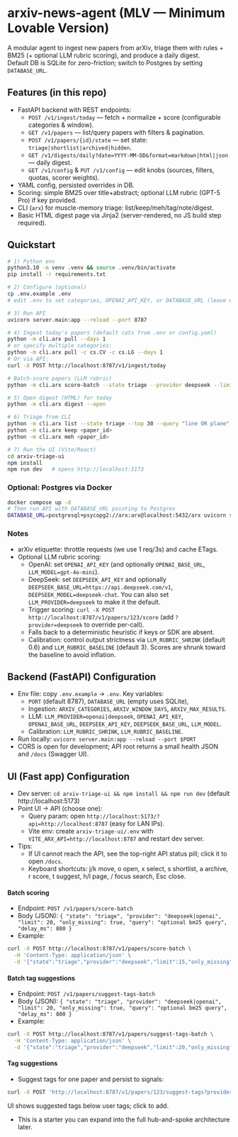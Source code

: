 # arxiv-news-agent (MLV — Minimum Lovable Version)

A modular agent to ingest new papers from arXiv, triage them with rules + BM25 (+ optional LLM rubric scoring), and produce a daily digest.  
Default DB is SQLite for zero-friction; switch to Postgres by setting `DATABASE_URL`.

## Features (in this repo)
- FastAPI backend with REST endpoints:
  - `POST /v1/ingest/today` — fetch + normalize + score (configurable categories & window).
  - `GET /v1/papers` — list/query papers with filters & pagination.
  - `POST /v1/papers/{id}/state` — set state: `triage|shortlist|archived|hidden`.
  - `GET /v1/digests/daily?date=YYYY-MM-DD&format=markdown|html|json` — daily digest.
  - `GET /v1/config` & `PUT /v1/config` — edit knobs (sources, filters, quotas, scorer weights).
- YAML config, persisted overrides in DB.
- Scoring: simple BM25 over title+abstract; optional LLM rubric (GPT-5 Pro) if key provided.
- CLI (`arx`) for muscle-memory triage: list/keep/meh/tag/note/digest.
- Basic HTML digest page via Jinja2 (server-rendered, no JS build step required).

## Quickstart
```bash
# 1) Python env
python3.10 -m venv .venv && source .venv/bin/activate
pip install -r requirements.txt

# 2) Configure (optional)
cp .env.example .env
# edit .env to set categories, OPENAI_API_KEY, or DATABASE_URL (leave empty for SQLite)

# 3) Run API
uvicorn server.main:app --reload --port 8787

# 4) Ingest today's papers (default cats from .env or config.yaml)
python -m cli.arx pull --days 1
# or specify multiple categories:
python -m cli.arx pull -c cs.CV -c cs.LG --days 1
# Or via API:
curl -X POST http://localhost:8787/v1/ingest/today

# Batch-score papers (LLM rubric)
python -m cli.arx score-batch --state triage --provider deepseek --limit 15 --delay_ms 900

# 5) Open digest (HTML) for today
python -m cli.arx digest --open

# 6) Triage from CLI
python -m cli.arx list --state triage --top 30 --query "line OR plane"
python -m cli.arx keep <paper_id>
python -m cli.arx meh <paper_id>

# 7) Run the UI (Vite/React)
cd arxiv-triage-ui
npm install
npm run dev   # opens http://localhost:5173
```

### Optional: Postgres via Docker
```bash
docker compose up -d
# Then run API with DATABASE_URL pointing to Postgres
DATABASE_URL=postgresql+psycopg2://arx:arx@localhost:5432/arx uvicorn server.main:app --port 8787
```

### Notes
- arXiv etiquette: throttle requests (we use 1 req/3s) and cache ETags. 
- Optional LLM rubric scoring:
  - OpenAI: set `OPENAI_API_KEY` (and optionally `OPENAI_BASE_URL`, `LLM_MODEL=gpt-4o-mini`).
  - DeepSeek: set `DEEPSEEK_API_KEY` and optionally `DEEPSEEK_BASE_URL=https://api.deepseek.com/v1`, `DEEPSEEK_MODEL=deepseek-chat`. You can also set `LLM_PROVIDER=deepseek` to make it the default.
  - Trigger scoring: `curl -X POST http://localhost:8787/v1/papers/123/score` (add `?provider=deepseek` to override per-call).
  - Falls back to a deterministic heuristic if keys or SDK are absent.
  - Calibration: control output strictness via `LLM_RUBRIC_SHRINK` (default 0.6) and `LLM_RUBRIC_BASELINE` (default 3). Scores are shrunk toward the baseline to avoid inflation.

## Backend (FastAPI) Configuration
- Env file: copy `.env.example` → `.env`. Key variables:
  - `PORT` (default 8787), `DATABASE_URL` (empty uses SQLite),
  - Ingestion: `ARXIV_CATEGORIES`, `ARXIV_WINDOW_DAYS`, `ARXIV_MAX_RESULTS`.
  - LLM: `LLM_PROVIDER=openai|deepseek`, `OPENAI_API_KEY`, `OPENAI_BASE_URL`, `DEEPSEEK_API_KEY`, `DEEPSEEK_BASE_URL`, `LLM_MODEL`.
  - Calibration: `LLM_RUBRIC_SHRINK`, `LLM_RUBRIC_BASELINE`.
- Run locally: `uvicorn server.main:app --reload --port $PORT`
- CORS is open for development; API root returns a small health JSON and `/docs` (Swagger UI).

## UI (Fast app) Configuration
- Dev server: `cd arxiv-triage-ui && npm install && npm run dev` (default http://localhost:5173)
- Point UI → API (choose one):
  - Query param: open `http://localhost:5173/?api=http://localhost:8787` (easy for LAN IPs).
  - Vite env: create `arxiv-triage-ui/.env` with `VITE_ARX_API=http://localhost:8787` and restart dev server.
- Tips:
  - If UI cannot reach the API, see the top-right API status pill; click it to open `/docs`.
  - Keyboard shortcuts: j/k move, o open, x select, s shortlist, a archive, r score, t suggest, h/l page, / focus search, Esc close.

#### Batch scoring
- Endpoint: `POST /v1/papers/score-batch`
- Body (JSON): `{ "state": "triage", "provider": "deepseek|openai", "limit": 20, "only_missing": true, "query": "optional bm25 query", "delay_ms": 800 }`
- Example:
```bash
curl -X POST http://localhost:8787/v1/papers/score-batch \
  -H 'Content-Type: application/json' \
  -d '{"state":"triage","provider":"deepseek","limit":15,"only_missing":true,"delay_ms":900}'
```

#### Batch tag suggestions
- Endpoint: `POST /v1/papers/suggest-tags-batch`
- Body (JSON): `{ "state": "triage", "provider": "deepseek|openai", "limit": 20, "only_missing": true, "query": "optional bm25 query", "delay_ms": 800 }`
- Example:
```bash
curl -X POST http://localhost:8787/v1/papers/suggest-tags-batch \
  -H 'Content-Type: application/json' \
  -d '{"state":"triage","provider":"deepseek","limit":20,"only_missing":true,"delay_ms":800}'
```

#### Tag suggestions
- Suggest tags for one paper and persist to signals:
```bash
curl -X POST 'http://localhost:8787/v1/papers/123/suggest-tags?provider=deepseek'
```
UI shows suggested tags below user tags; click to add.
- This is a starter you can expand into the full hub-and-spoke architecture later.
